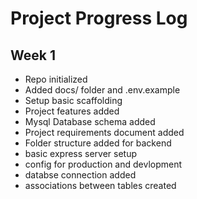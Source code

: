 # Project Progress Log

## Week 1

- Repo initialized
- Added docs/ folder and .env.example
- Setup basic scaffolding
- Project features added
- Mysql Database schema added
- Project requirements document added
- Folder structure added for backend
- basic express server setup
- config for production and devlopment
- databse connection added
- associations between tables created
